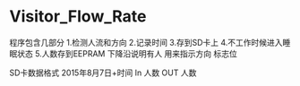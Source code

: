 # Visitor_Flow_Rate
程序包含几部分
1.检测人流和方向
2.记录时间
3.存到SD卡上
4.不工作时候进入睡眠状态
5.人数存到EEPRAM
下降沿说明有人
用来指示方向 标志位

SD卡数据格式
2015年8月7日+时间   In 人数 OUT 人数
